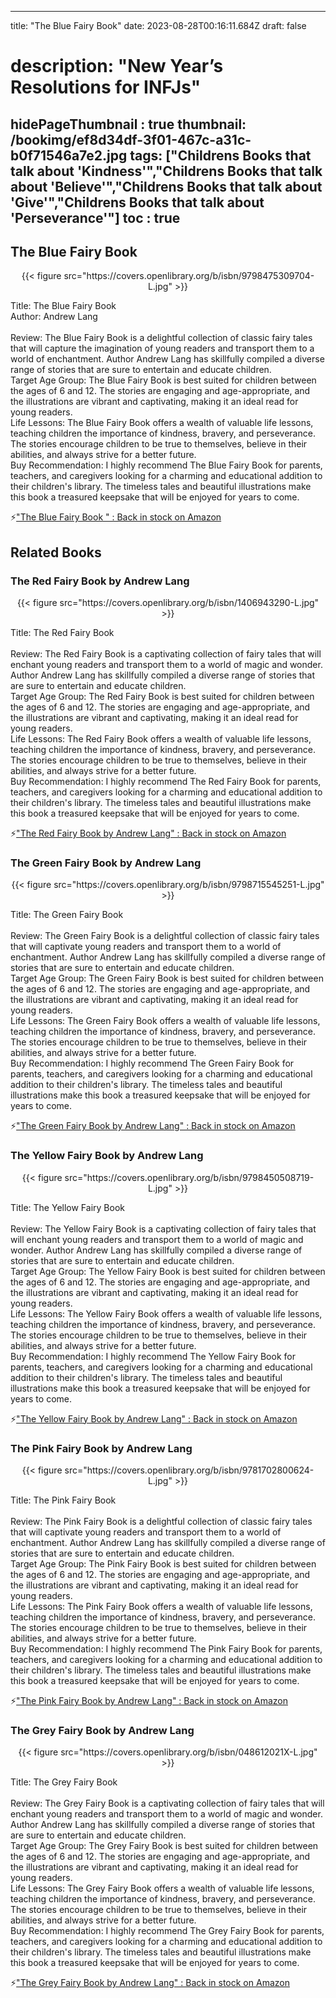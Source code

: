 
---
title: "The Blue Fairy Book"
date: 2023-08-28T00:16:11.684Z
draft: false
# description: "New Year’s Resolutions for INFJs"
hidePageThumbnail : true
thumbnail: /bookimg/ef8d34df-3f01-467c-a31c-b0f71546a7e2.jpg
tags: ["Childrens Books that talk about 'Kindness'","Childrens Books that talk about 'Believe'","Childrens Books that talk about 'Give'","Childrens Books that talk about 'Perseverance'"]
toc : true
---
## The Blue Fairy Book 

<center>
{{< figure src="https://covers.openlibrary.org/b/isbn/9798475309704-L.jpg" >}}
</center>

Title: The Blue Fairy Book</br>
Author: Andrew Lang</br></br>
Review: The Blue Fairy Book is a delightful collection of classic fairy tales that will capture the imagination of young readers and transport them to a world of enchantment. Author Andrew Lang has skillfully compiled a diverse range of stories that are sure to entertain and educate children.</br>
Target Age Group: The Blue Fairy Book is best suited for children between the ages of 6 and 12. The stories are engaging and age-appropriate, and the illustrations are vibrant and captivating, making it an ideal read for young readers.</br>
Life Lessons: The Blue Fairy Book offers a wealth of valuable life lessons, teaching children the importance of kindness, bravery, and perseverance. The stories encourage children to be true to themselves, believe in their abilities, and always strive for a better future.</br>
Buy Recommendation: I highly recommend The Blue Fairy Book for parents, teachers, and caregivers looking for a charming and educational addition to their children's library. The timeless tales and beautiful illustrations make this book a treasured keepsake that will be enjoyed for years to come.</br>

<p>⚡<a id="aflink" href="https://www.amazon.com/gp/search?ie=UTF8&tag=klayu00-20&linkCode=ur2&linkId=6639bed89a8ad8dd2705e40644eb43d3&camp=1789&creative=9325&index=books&keywords=The Blue Fairy Book " class="one" target="_blank" title='"The Blue Fairy Book " : Back in stock on Amazon'>"The Blue Fairy Book " : Back in stock on Amazon</a></p>

## Related Books
### The Red Fairy Book by Andrew Lang
<center>
{{< figure src="https://covers.openlibrary.org/b/isbn/1406943290-L.jpg" >}}
</center>

Title: The Red Fairy Book</br></br>
Review: The Red Fairy Book is a captivating collection of fairy tales that will enchant young readers and transport them to a world of magic and wonder. Author Andrew Lang has skillfully compiled a diverse range of stories that are sure to entertain and educate children.</br>
Target Age Group: The Red Fairy Book is best suited for children between the ages of 6 and 12. The stories are engaging and age-appropriate, and the illustrations are vibrant and captivating, making it an ideal read for young readers.</br>
Life Lessons: The Red Fairy Book offers a wealth of valuable life lessons, teaching children the importance of kindness, bravery, and perseverance. The stories encourage children to be true to themselves, believe in their abilities, and always strive for a better future.</br>
Buy Recommendation: I highly recommend The Red Fairy Book for parents, teachers, and caregivers looking for a charming and educational addition to their children's library. The timeless tales and beautiful illustrations make this book a treasured keepsake that will be enjoyed for years to come.</br>

<p>⚡<a id="aflink" href="https://www.amazon.com/gp/search?ie=UTF8&tag=klayu00-20&linkCode=ur2&linkId=6639bed89a8ad8dd2705e40644eb43d3&camp=1789&creative=9325&index=books&keywords=The Red Fairy Book by Andrew Lang" class="one" target="_blank" title='"The Red Fairy Book by Andrew Lang" : Back in stock on Amazon'>"The Red Fairy Book by Andrew Lang" : Back in stock on Amazon</a></p>

### The Green Fairy Book by Andrew Lang
<center>
{{< figure src="https://covers.openlibrary.org/b/isbn/9798715545251-L.jpg" >}}
</center>

Title: The Green Fairy Book</br></br>
Review: The Green Fairy Book is a delightful collection of classic fairy tales that will captivate young readers and transport them to a world of enchantment. Author Andrew Lang has skillfully compiled a diverse range of stories that are sure to entertain and educate children.</br>
Target Age Group: The Green Fairy Book is best suited for children between the ages of 6 and 12. The stories are engaging and age-appropriate, and the illustrations are vibrant and captivating, making it an ideal read for young readers.</br>
Life Lessons: The Green Fairy Book offers a wealth of valuable life lessons, teaching children the importance of kindness, bravery, and perseverance. The stories encourage children to be true to themselves, believe in their abilities, and always strive for a better future.</br>
Buy Recommendation: I highly recommend The Green Fairy Book for parents, teachers, and caregivers looking for a charming and educational addition to their children's library. The timeless tales and beautiful illustrations make this book a treasured keepsake that will be enjoyed for years to come.</br>

<p>⚡<a id="aflink" href="https://www.amazon.com/gp/search?ie=UTF8&tag=klayu00-20&linkCode=ur2&linkId=6639bed89a8ad8dd2705e40644eb43d3&camp=1789&creative=9325&index=books&keywords=The Green Fairy Book by Andrew Lang" class="one" target="_blank" title='"The Green Fairy Book by Andrew Lang" : Back in stock on Amazon'>"The Green Fairy Book by Andrew Lang" : Back in stock on Amazon</a></p>

### The Yellow Fairy Book by Andrew Lang
<center>
{{< figure src="https://covers.openlibrary.org/b/isbn/9798450508719-L.jpg" >}}
</center>

Title: The Yellow Fairy Book</br></br>
Review: The Yellow Fairy Book is a captivating collection of fairy tales that will enchant young readers and transport them to a world of magic and wonder. Author Andrew Lang has skillfully compiled a diverse range of stories that are sure to entertain and educate children.</br>
Target Age Group: The Yellow Fairy Book is best suited for children between the ages of 6 and 12. The stories are engaging and age-appropriate, and the illustrations are vibrant and captivating, making it an ideal read for young readers.</br>
Life Lessons: The Yellow Fairy Book offers a wealth of valuable life lessons, teaching children the importance of kindness, bravery, and perseverance. The stories encourage children to be true to themselves, believe in their abilities, and always strive for a better future.</br>
Buy Recommendation: I highly recommend The Yellow Fairy Book for parents, teachers, and caregivers looking for a charming and educational addition to their children's library. The timeless tales and beautiful illustrations make this book a treasured keepsake that will be enjoyed for years to come.</br>

<p>⚡<a id="aflink" href="https://www.amazon.com/gp/search?ie=UTF8&tag=klayu00-20&linkCode=ur2&linkId=6639bed89a8ad8dd2705e40644eb43d3&camp=1789&creative=9325&index=books&keywords=The Yellow Fairy Book by Andrew Lang" class="one" target="_blank" title='"The Yellow Fairy Book by Andrew Lang" : Back in stock on Amazon'>"The Yellow Fairy Book by Andrew Lang" : Back in stock on Amazon</a></p>

### The Pink Fairy Book by Andrew Lang
<center>
{{< figure src="https://covers.openlibrary.org/b/isbn/9781702800624-L.jpg" >}}
</center>

Title: The Pink Fairy Book</br></br>
Review: The Pink Fairy Book is a delightful collection of classic fairy tales that will captivate young readers and transport them to a world of enchantment. Author Andrew Lang has skillfully compiled a diverse range of stories that are sure to entertain and educate children.</br>
Target Age Group: The Pink Fairy Book is best suited for children between the ages of 6 and 12. The stories are engaging and age-appropriate, and the illustrations are vibrant and captivating, making it an ideal read for young readers.</br>
Life Lessons: The Pink Fairy Book offers a wealth of valuable life lessons, teaching children the importance of kindness, bravery, and perseverance. The stories encourage children to be true to themselves, believe in their abilities, and always strive for a better future.</br>
Buy Recommendation: I highly recommend The Pink Fairy Book for parents, teachers, and caregivers looking for a charming and educational addition to their children's library. The timeless tales and beautiful illustrations make this book a treasured keepsake that will be enjoyed for years to come.</br>

<p>⚡<a id="aflink" href="https://www.amazon.com/gp/search?ie=UTF8&tag=klayu00-20&linkCode=ur2&linkId=6639bed89a8ad8dd2705e40644eb43d3&camp=1789&creative=9325&index=books&keywords=The Pink Fairy Book by Andrew Lang" class="one" target="_blank" title='"The Pink Fairy Book by Andrew Lang" : Back in stock on Amazon'>"The Pink Fairy Book by Andrew Lang" : Back in stock on Amazon</a></p>

### The Grey Fairy Book by Andrew Lang
<center>
{{< figure src="https://covers.openlibrary.org/b/isbn/048612021X-L.jpg" >}}
</center>

Title: The Grey Fairy Book</br></br>
Review: The Grey Fairy Book is a captivating collection of fairy tales that will enchant young readers and transport them to a world of magic and wonder. Author Andrew Lang has skillfully compiled a diverse range of stories that are sure to entertain and educate children.</br>
Target Age Group: The Grey Fairy Book is best suited for children between the ages of 6 and 12. The stories are engaging and age-appropriate, and the illustrations are vibrant and captivating, making it an ideal read for young readers.</br>
Life Lessons: The Grey Fairy Book offers a wealth of valuable life lessons, teaching children the importance of kindness, bravery, and perseverance. The stories encourage children to be true to themselves, believe in their abilities, and always strive for a better future.</br>
Buy Recommendation: I highly recommend The Grey Fairy Book for parents, teachers, and caregivers looking for a charming and educational addition to their children's library. The timeless tales and beautiful illustrations make this book a treasured keepsake that will be enjoyed for years to come.</br>

<p>⚡<a id="aflink" href="https://www.amazon.com/gp/search?ie=UTF8&tag=klayu00-20&linkCode=ur2&linkId=6639bed89a8ad8dd2705e40644eb43d3&camp=1789&creative=9325&index=books&keywords=The Grey Fairy Book by Andrew Lang" class="one" target="_blank" title='"The Grey Fairy Book by Andrew Lang" : Back in stock on Amazon'>"The Grey Fairy Book by Andrew Lang" : Back in stock on Amazon</a></p>
